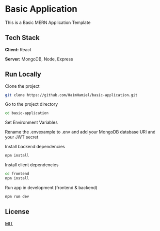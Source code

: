 
# Basic Application

This is a Basic MERN Application Template



## Tech Stack

**Client:** React 

**Server:** MongoDB, Node, Express


## Run Locally

Clone the project

```bash
git clone https://github.com/HaimHamiel/basic-application.git
```

Go to the project directory

```bash
cd basic-application
```

Set Environment Variables

Rename the .envexample to .env and add your MongoDB database URI and your JWT secret

Install backend dependencies
```bash
npm install
```

Install client dependencies
```bash
cd frontend
npm install
```

Run app in development (frontend & backend)

```bash
npm run dev
```


## License

[MIT](https://choosealicense.com/licenses/mit/)

